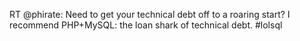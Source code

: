 <!--
id: 4528438988
link: http://kevinisom.info/post/4528438988/rt-phirate-need-to-get-your-technical-debt-off
slug: rt-phirate-need-to-get-your-technical-debt-off
date: Tue Apr 12 2011 08:36:05 GMT+1200 (NZST)
raw: {"blog_name":"kevinisom","id":4528438988,"post_url":"http://kevinisom.info/post/4528438988/rt-phirate-need-to-get-your-technical-debt-off","slug":"rt-phirate-need-to-get-your-technical-debt-off","type":"text","date":"2011-04-11 20:36:05 GMT","timestamp":1302554165,"state":"published","format":"html","reblog_key":"Qe8PB0oW","tags":[],"short_url":"http://tmblr.co/Zw68Yy4DwdxC","highlighted":[],"feed_item":"http://twitter.com/kev_nz/statuses/57343397932957696","from_feed_id":"650289","note_count":0,"title":null,"body":"<p>RT @phirate: Need to get your technical debt off to a roaring start? I recommend PHP+MySQL: the loan shark of technical debt. #lolsql</p>"}
publish: 2011-04-012
tags: 
title: null
-->


RT @phirate: Need to get your technical debt off to a roaring start? I
recommend PHP+MySQL: the loan shark of technical debt. \#lolsql


